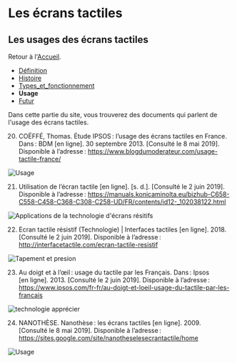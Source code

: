 # Les écrans tactiles
## Les usages des écrans tactiles
Retour à l'[Accueil](tactiles.md).
- [Définition](definition.md)
- [Histoire](histoire.md)
- [Types_et_fonctionnement](types.md)
- **Usage**
- [Futur](Futur.md)

Dans cette partie du site, vous trouverez des documents qui parlent de l'usage des écrans tactiles.

20. COËFFÉ, Thomas. Étude IPSOS : l’usage des écrans tactiles en France. Dans : BDM [en ligne]. 30 septembre 2013. [Consulté le 8 mai 2019]. Disponible à l’adresse : https://www.blogdumoderateur.com/usage-tactile-france/

![Usage](https://user-images.githubusercontent.com/50197114/58816875-b1212a80-862a-11e9-92cb-115288859079.png)

21. Utilisation de l’écran tactile [en ligne]. [s. d.]. [Consulté le 2 juin 2019]. Disponible à l’adresse : https://manuals.konicaminolta.eu/bizhub-C658-C558-C458-C368-C308-C258-UD/FR/contents/id12-_102038122.html

![Applications de la technologie d'écrans résitifs](https://user-images.githubusercontent.com/50197114/58816874-b1212a80-862a-11e9-8dcb-306e459b6f85.png)

22. Ecran tactile résistif (Technologie) | Interfaces tactiles [en ligne]. 2018. [Consulté le 2 juin 2019]. Disponible à l’adresse : http://interfacetactile.com/ecran-tactile-resistif

![Tapement et presion](https://user-images.githubusercontent.com/50197114/58816873-b1212a80-862a-11e9-9f91-e97d9b5aace2.png)

23. Au doigt et à l’œil : usage du tactile par les Français. Dans : Ipsos [en ligne]. 2013. [Consulté le 2 juin 2019]. Disponible à l’adresse : https://www.ipsos.com/fr-fr/au-doigt-et-loeil-usage-du-tactile-par-les-francais

![technologie apprécier](https://user-images.githubusercontent.com/50197114/58816871-b1212a80-862a-11e9-9bf7-4ae99e8b0920.png)

24. NANOTHÈSE. Nanothèse : les écrans tactiles [en ligne]. 2009. [Consulté le 8 mai 2019]. Disponible à l’adresse : https://sites.google.com/site/nanotheselesecrantactile/home

![Usage](https://user-images.githubusercontent.com/50197114/58818092-8d131880-862d-11e9-82c7-89c185ee4811.png)
